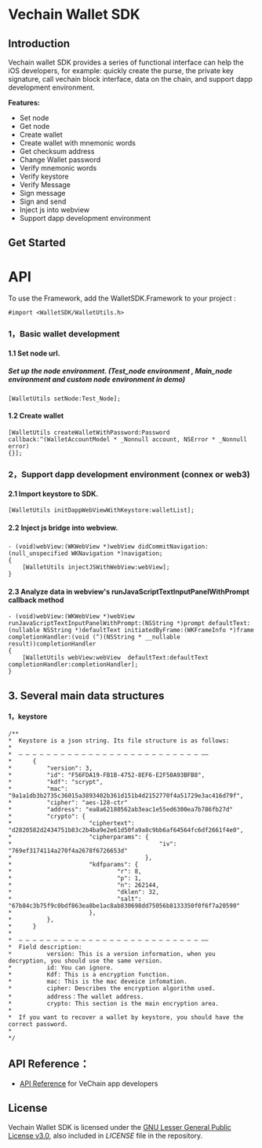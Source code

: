 # Vechain Wallet SDK    


## Introduction

Vechain wallet SDK provides a series of functional interface can help the iOS developers, for example: quickly create the purse, the private key signature, call vechain block interface, data on the chain, and support dapp development environment.

**Features:**

- Set node
- Get node
- Create wallet
- Create wallet with mnemonic words
- Get checksum address
- Change Wallet password
- Verify mnemonic words
- Verify keystore
- Verify Message
- Sign message
- Sign and send
- Inject js into webview
- Support dapp development environment


## Get Started 

API
===

To use the Framework, add the WalletSDK.Framework to your project :

```
#import <WalletSDK/WalletUtils.h>
```

###  1，Basic wallet development

#### 1.1 Set node url.
##### Set up the node environment. (Test_node environment , Main_node environment and custom node environment in demo)

```
[WalletUtils setNode:Test_Node];
````
#### 1.2 Create wallet

```
[WalletUtils createWalletWithPassword:Password
callback:^(WalletAccountModel * _Nonnull account, NSError * _Nonnull error)
{}];
```
### 2，Support dapp development environment (connex or web3)

#### 2.1 Import keystore to SDK. 

```
[WalletUtils initDappWebViewWithKeystore:walletList];

````

#### 2.2  Inject js bridge into webview.
##### 

```
- (void)webView:(WKWebView *)webView didCommitNavigation:(null_unspecified WKNavigation *)navigation;
{
    [WalletUtils injectJSWithWebView:webView];
}
```

#### 2.3 Analyze data in webview's runJavaScriptTextInputPanelWithPrompt callback method
```
- (void)webView:(WKWebView *)webView runJavaScriptTextInputPanelWithPrompt:(NSString *)prompt defaultText:(nullable NSString *)defaultText initiatedByFrame:(WKFrameInfo *)frame completionHandler:(void (^)(NSString * __nullable result))completionHandler
{
    [WalletUtils webView:webView  defaultText:defaultText completionHandler:completionHandler];
}
```
## 3. Several main data structures

#### 1，keystore
```
/**
*  Keystore is a json string. Its file structure is as follows:
*
*  — — — — — — — — — — — — — — — — — — — — — — — — — — ——
*      {
*          "version": 3,
*          "id": "F56FDA19-FB1B-4752-8EF6-E2F50A93BFB8",
*          "kdf": "scrypt",
*          "mac": "9a1a1db3b2735c36015a3893402b361d151b4d2152770f4a51729e3ac416d79f",
*          "cipher": "aes-128-ctr"
*          "address": "ea8a62180562ab3eac1e55ed6300ea7b786fb27d"
*          "crypto": {
*                      "ciphertext": "d2820582d2434751b83c2b4ba9e2e61d50fa9a8c9bb6af64564fc6df2661f4e0",
*                      "cipherparams": {
*                                          "iv": "769ef3174114a270f4a2678f6726653d"
*                                      },
*                      "kdfparams": {
*                              "r": 8,
*                              "p": 1,
*                              "n": 262144,
*                              "dklen": 32,
*                              "salt": "67b84c3b75f9c0bdf863ea8be1ac8ab830698dd75056b8133350f0f6f7a20590"
*                      },
*          },
*      }
*
*  — — — — — — — — — — — — — — — — — — — — — — — — — — ——
*  Field description:
*          version: This is a version information, when you decryption, you should use the same version.
*          id: You can ignore.
*          Kdf: This is a encryption function.
*          mac: This is the mac deveice infomation.
*          cipher: Describes the encryption algorithm used.
*          address：The wallet address.
*          crypto: This section is the main encryption area.
*
*  If you want to recover a wallet by keystore, you should have the correct password.
*
*/
```


## API Reference：

+ [API Reference](https://vit.digonchain.com/vechain-mobile-apps/ios-wallet-sdk/blob/master/API%20Reference%20.md) for VeChain app developers

## License

Vechain Wallet SDK is licensed under the
[GNU Lesser General Public License v3.0](https://www.gnu.org/licenses/lgpl-3.0.html), also included
in *LICENSE* file in the repository.


